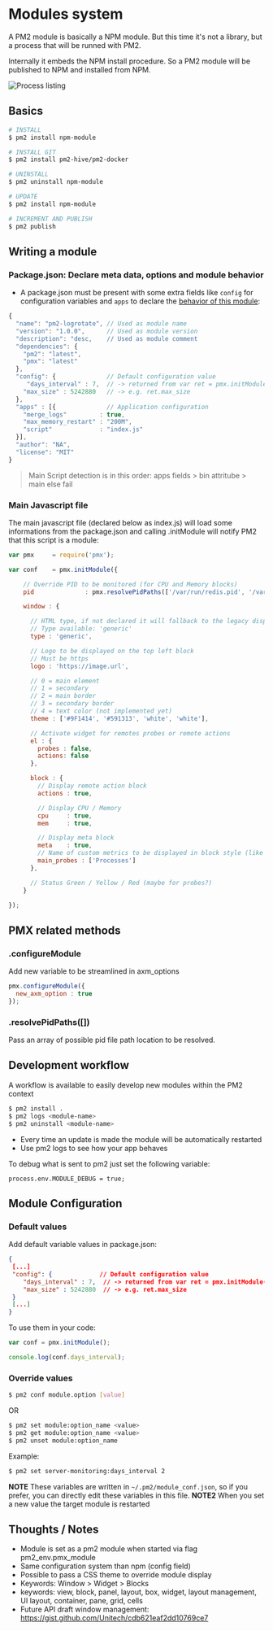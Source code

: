 # Modules system

A PM2 module is basically a NPM module. But this time it's not a library, but a process that will be runned with PM2.

Internally it embeds the NPM install procedure. So a PM2 module will be published to NPM and installed from NPM.

![Process listing](https://github.com/unitech/pm2/raw/master/pres/pm2-module.png)

## Basics

```bash
# INSTALL
$ pm2 install npm-module

# INSTALL GIT
$ pm2 install pm2-hive/pm2-docker

# UNINSTALL
$ pm2 uninstall npm-module

# UPDATE
$ pm2 install npm-module

# INCREMENT AND PUBLISH
$ pm2 publish
```

## Writing a module

### Package.json: Declare meta data, options and module behavior

- A package.json must be present with some extra fields like `config` for configuration variables and `apps` to declare the [behavior of this module](https://github.com/Unitech/PM2/blob/master/ADVANCED_README.md#options-1):

```javascript
{
  "name": "pm2-logrotate", // Used as module name
  "version": "1.0.0",      // Used as module version
  "description": "desc,    // Used as module comment
  "dependencies": {
    "pm2": "latest",
    "pmx": "latest"
  },
  "config": {              // Default configuration value
     "days_interval" : 7,  // -> returned from var ret = pmx.initModule()
    "max_size" : 5242880   // -> e.g. ret.max_size
  },
  "apps" : [{              // Application configuration
    "merge_logs"         : true,
    "max_memory_restart" : "200M",
    "script"             : "index.js"
  }],
  "author": "NA",
  "license": "MIT"
}
```

> Main Script detection is in this order: apps fields > bin attritube > main else fail

### Main Javascript file

The main javascript file (declared below as index.js) will load some informations from the package.json and calling .initModule will notify PM2 that this script is a module:

```javascript
var pmx     = require('pmx');

var conf    = pmx.initModule({

    // Override PID to be monitored (for CPU and Memory blocks)
    pid              : pmx.resolvePidPaths(['/var/run/redis.pid', '/var/run/redis/redis-server.pid']),

    window : {

      // HTML type, if not declared it will fallback to the legacy display
      // Type available: 'generic'
      type : 'generic',

      // Logo to be displayed on the top left block
      // Must be https
      logo : 'https://image.url',

      // 0 = main element
      // 1 = secondary
      // 2 = main border
      // 3 = secondary border
      // 4 = text color (not implemented yet)
      theme : ['#9F1414', '#591313', 'white', 'white'],

      // Activate widget for remotes probes or remote actions
      el : {
        probes : false,
        actions: false
      },

      block : {
        // Display remote action block
        actions : true,

        // Display CPU / Memory
        cpu     : true,
        mem     : true,

        // Display meta block
        meta    : true,
        // Name of custom metrics to be displayed in block style (like cpu or mem)
        main_probes : ['Processes']
      },

      // Status Green / Yellow / Red (maybe for probes?)
    }

});
```

## PMX related methods

### .configureModule

Add new variable to be streamlined in axm_options

```javascript
pmx.configureModule({
  new_axm_option : true
});
```

### .resolvePidPaths([])

Pass an array of possible pid file path location to be resolved.

## Development workflow

A workflow is available to easily develop new modules within the PM2 context

```bash
$ pm2 install .
$ pm2 logs <module-name>
$ pm2 uninstall <module-name>
```

- Every time an update is made the module will be automatically restarted
- Use pm2 logs to see how your app behaves

To debug what is sent to pm2 just set the following variable:
```
process.env.MODULE_DEBUG = true;
```

## Module Configuration

### Default values

Add default variable values in package.json:

```json
{
 [...]
 "config": {             // Default configuration value
    "days_interval" : 7,  // -> returned from var ret = pmx.initModule()
    "max_size" : 5242880  // -> e.g. ret.max_size
 }
 [...]
}
```

To use them in your code:

```javascript
var conf = pmx.initModule();

console.log(conf.days_interval);
```

### Override values

```bash
$ pm2 conf module.option [value]
```

OR

```bash
$ pm2 set module:option_name <value>
$ pm2 get module:option_name <value>
$ pm2 unset module:option_name
```

Example:

```bash
$ pm2 set server-monitoring:days_interval 2
```

**NOTE** These variables are written in `~/.pm2/module_conf.json`, so if you prefer, you can directly edit these variables in this file.
**NOTE2** When you set a new value the target module is restarted

## Thoughts / Notes

- Module is set as a pm2 module when started via flag pm2_env.pmx_module
- Same configuration system than npm (config field)
- Possible to pass a CSS theme to override module display
- Keywords: Window > Widget > Blocks
- keywords: view, block, panel, layout, box, widget, layout management, UI layout, container, pane, grid, cells
- Future API draft window management: https://gist.github.com/Unitech/cdb621eaf2dd10769ce7
